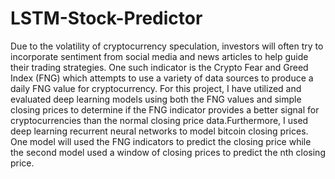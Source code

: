 # LSTM-Stock-Predictor

Due to the volatility of cryptocurrency speculation, investors will often try to incorporate sentiment from social media and news articles to help guide their trading strategies. One such indicator is the Crypto Fear and Greed Index (FNG) which attempts to use a variety of data sources to produce a daily FNG value for cryptocurrency. For this project, I have utilized and evaluated deep learning models using both the FNG values and simple closing prices to determine if the FNG indicator provides a better signal for cryptocurrencies than the normal closing price data.Furthermore, I used deep learning recurrent neural networks to model bitcoin closing prices. One model will used the FNG indicators to predict the closing price while the second model used a window of closing prices to predict the nth closing price.
